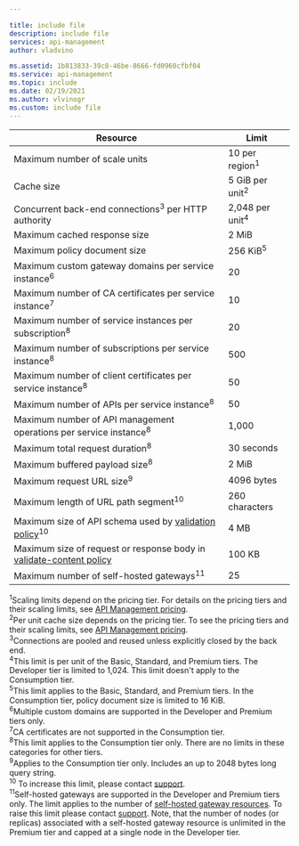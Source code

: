 ```yaml
---

title: include file
description: include file
services: api-management
author: vladvino

ms.assetid: 1b813833-39c8-46be-8666-fd0960cfbf04
ms.service: api-management
ms.topic: include
ms.date: 02/19/2021
ms.author: vlvinogr
ms.custom: include file
---
```


| Resource | Limit |
| ---------------------------------------------------------------------- | -------------------------- |
| Maximum number of scale units | 10 per region<sup>1</sup> |
| Cache size | 5 GiB per unit<sup>2</sup> |
| Concurrent back-end connections<sup>3</sup> per HTTP authority | 2,048 per unit<sup>4</sup> |
| Maximum cached response size | 2 MiB |
| Maximum policy document size | 256 KiB<sup>5</sup> |
| Maximum custom gateway domains per service instance<sup>6</sup> | 20 |
| Maximum number of CA certificates per service instance<sup>7</sup> | 10 |
| Maximum number of service instances per subscription<sup>8</sup> | 20 |
| Maximum number of subscriptions per service instance<sup>8</sup> | 500 |
| Maximum number of client certificates per service instance<sup>8</sup> | 50 |
| Maximum number of APIs per service instance<sup>8</sup> | 50 |
| Maximum number of API management operations per service instance<sup>8</sup> | 1,000 |
| Maximum total request duration<sup>8</sup> | 30 seconds |
| Maximum buffered payload size<sup>8</sup> | 2 MiB |
| Maximum request URL size<sup>9</sup> | 4096 bytes |
| Maximum length of URL path segment<sup>10</sup> | 260 characters |
| Maximum size of API schema used by [validation policy](../articles/api-management/validation-policies.md)<sup>10</sup> | 4 MB |
| Maximum size of request or response body in [validate-content policy](../articles/api-management/validation-policies.md#validate-content) | 100 KB |
| Maximum number of self-hosted gateways<sup>11</sup> | 25 |

<sup>1</sup>Scaling limits depend on the pricing tier. For details on the pricing tiers and their scaling limits, see [API Management pricing](https://azure.microsoft.com/pricing/details/api-management/).<br/>
<sup>2</sup>Per unit cache size depends on the pricing tier. To see the pricing tiers and their scaling limits, see [API Management pricing](https://azure.microsoft.com/pricing/details/api-management/).<br/>
<sup>3</sup>Connections are pooled and reused unless explicitly closed by the back end.<br/>
<sup>4</sup>This limit is per unit of the Basic, Standard, and Premium tiers. The Developer tier is limited to 1,024. This limit doesn't apply to the Consumption tier.<br/>
<sup>5</sup>This limit applies to the Basic, Standard, and Premium tiers. In the Consumption tier, policy document size is limited to 16 KiB.<br/>
<sup>6</sup>Multiple custom domains are supported in the Developer and Premium tiers only.<br/>
<sup>7</sup>CA certificates are not supported in the Consumption tier.<br/>
<sup>8</sup>This limit applies to the Consumption tier only. There are no limits in these categories for other tiers.<br/>
<sup>9</sup>Applies to the Consumption tier only. Includes an up to 2048 bytes long query string.<br/>
<sup>10</sup> To increase this limit, please contact [support](https://azure.microsoft.com/support/options/).<br/>
<sup>11</sup>Self-hosted gateways are supported in the Developer and Premium tiers only. The limit applies to the number of [self-hosted gateway resources](/rest/api/apimanagement/2019-12-01/gateway). To raise this limit please contact [support](https://azure.microsoft.com/support/options/). Note, that the number of nodes (or replicas) associated with a self-hosted gateway resource is unlimited in the Premium tier and capped at a single node in the Developer tier.
